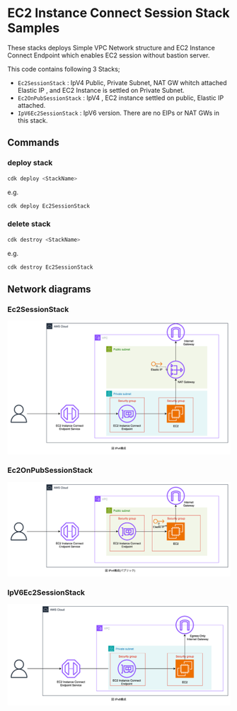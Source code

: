 # EC2 Instance Connect Session Stack Samples

These stacks deploys Simple VPC Network structure and EC2 Instance Connect Endpoint which enables EC2 session without bastion server.

This code contains following 3 Stacks;

- `Ec2SessionStack` : IpV4 Public, Private Subnet, NAT GW whitch attached Elastic IP , and EC2 Instance is settled on Private Subnet.
- `Ec2OnPubSessionStack` : IpV4 , EC2 instance settled on public, Elastic IP attached.
- `IpV6Ec2SessionStack` : IpV6 version. There are no EIPs or NAT GWs in this stack.

## Commands

### deploy stack

```bash
cdk deploy <StackName>
```

e.g.

```bash
cdk deploy Ec2SessionStack
```

### delete stack

```bash
cdk destroy <StackName>
```

e.g.

```bash
cdk destroy Ec2SessionStack
```

## Network diagrams

### Ec2SessionStack

![](docs/diagrams/ipv4.drawio.svg)

### Ec2OnPubSessionStack

![](docs/diagrams/ipv4_pub.drawio.svg)

### IpV6Ec2SessionStack

![](docs/diagrams/ipv6.drawio.svg)
